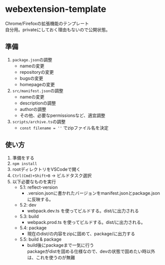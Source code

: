 # webextension-template
Chrome/Firefoxの拡張機能のテンプレート<br>
自分用。privateにしておく理由もないので公開状態。

## 準備

1. `package.json`の調整
	- nameの変更
	- repositoryの変更
	- bugsの変更
	- homepageの変更
2. `src/manifest.json`の調整
	- nameの変更
	- descriptionの調整
	- authorの調整
	- その他、必要なpermissionsなど、適宜調整
3. `scripts/archive.ts`の調整
	- `const filename = ''` でzipファイル名を決定

## 使い方

1. 準備をする
2. `npm install`
3. rootディレクトリをVSCodeで開く
4. `Ctrl(Cmd)+Shift+B` -> ビルドタスク選択
5. 以下必要なものを実行
	- 5.1: reflect-version
		- .version.jsonに書かれたバージョンをmanifest.jsonとpackage.jsonに反映する。
	- 5.2: dev
		- webpack.dev.ts を使ってビルドする。dist/に出力される
	- 5.3: build
		- webpack.prod.ts を使ってビルドする。dist/に出力される。
	- 5.4: package
		- 現在のdist/の内容をzipに固めて、package/に出力する
	- 5.5: build & package
		- build後にpackageまで一気に行う<br>
		packageがdistを固める仕様なので、devの状態で固めたい時以外は、これを使うのが無難
